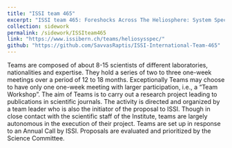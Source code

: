```yaml
---
title: "ISSI team 465"
excerpt: "ISSI team 465: Foreshocks Across The Heliosphere: System Specific Or Universal Physical Processes? <br/><img src='/images/ISSI465.jpg'>"
collection: sidework
permalink: /sidework/ISSIteam465
link: "https://www.issibern.ch/teams/heliosysspec/"
github: "https://github.com/SavvasRaptis/ISSI-International-Team-465"
---
```


Teams are composed of about 8-15 scientists of different laboratories, nationalities and expertise. They hold a series of two to three one-week meetings over a period of 12 to 18 months. Exceptionally Teams may choose to have only one one-week meeting with larger participation, i.e., a “Team Workshop”. The aim of Teams is to carry out a research project leading to publications in scientific journals. The activity is directed and organized by a team leader who is also the initiator of the proposal to ISSI. Though in close contact with the scientific staff of the Institute, teams are largely autonomous in the execution of their project. Teams are set up in response to an Annual Call by ISSI. Proposals are evaluated and prioritized by the Science Committee.
